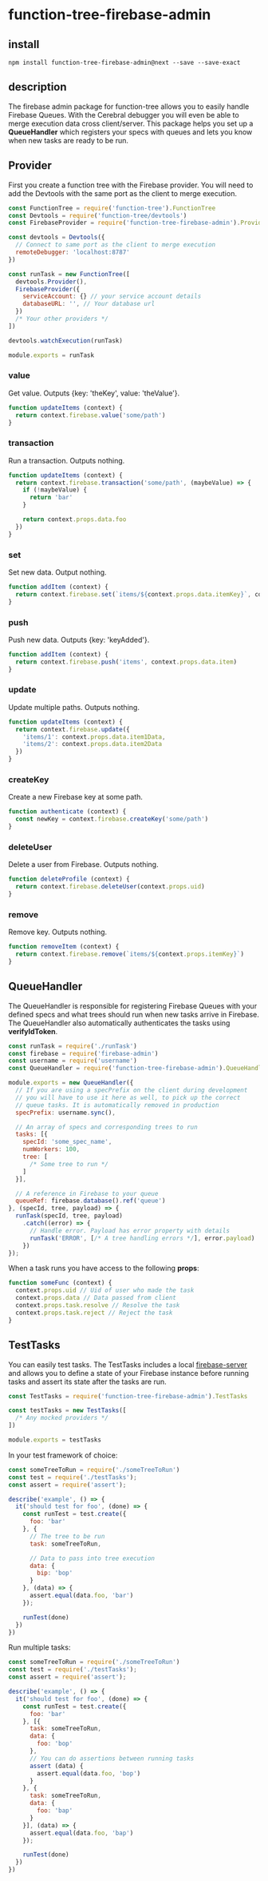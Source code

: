 # function-tree-firebase-admin

## install
`npm install function-tree-firebase-admin@next --save --save-exact`

## description
The firebase admin package for function-tree allows you to easily handle Firebase Queues. With the Cerebral debugger you will even be able to merge execution data cross client/server. This package helps you set up a **QueueHandler** which registers your specs with queues and lets you know when new tasks are ready to be run.

## Provider
First you create a function tree with the Firebase provider. You will need to add the Devtools with the same port as the client to merge execution.

```js
const FunctionTree = require('function-tree').FunctionTree
const Devtools = require('function-tree/devtools')
const FirebaseProvider = require('function-tree-firebase-admin').Provider

const devtools = Devtools({
  // Connect to same port as the client to merge execution
  remoteDebugger: 'localhost:8787'
})

const runTask = new FunctionTree([
  devtools.Provider(),
  FirebaseProvider({
    serviceAccount: {} // your service account details
    databaseURL: '', // Your database url
  })
  /* Your other providers */
])

devtools.watchExecution(runTask)

module.exports = runTask
```

### value
Get value. Outputs {key: 'theKey', value: 'theValue'}.
```js
function updateItems (context) {
  return context.firebase.value('some/path')
}
```

### transaction
Run a transaction. Outputs nothing.
```js
function updateItems (context) {
  return context.firebase.transaction('some/path', (maybeValue) => {
    if (!maybeValue) {
      return 'bar'
    }

    return context.props.data.foo
  })
}
```

### set
Set new data. Output nothing.
```js
function addItem (context) {
  return context.firebase.set(`items/${context.props.data.itemKey}`, context.props.data.item)
}
```

### push
Push new data. Outputs {key: 'keyAdded'}.
```js
function addItem (context) {
  return context.firebase.push('items', context.props.data.item)
}
```

### update
Update multiple paths. Outputs nothing.
```js
function updateItems (context) {
  return context.firebase.update({
    'items/1': context.props.data.item1Data,
    'items/2': context.props.data.item2Data
  })
}
```

### createKey
Create a new Firebase key at some path.
```js
function authenticate (context) {
  const newKey = context.firebase.createKey('some/path')
}
```

### deleteUser
Delete a user from Firebase. Outputs nothing.
```js
function deleteProfile (context) {
  return context.firebase.deleteUser(context.props.uid)
}
```

### remove
Remove key. Outputs nothing.
```js
function removeItem (context) {
  return context.firebase.remove(`items/${context.props.itemKey}`)
}
```

## QueueHandler
The QueueHandler is responsible for registering Firebase Queues with your defined specs and what trees should run when new tasks arrive in Firebase. The QueueHandler also automatically authenticates the tasks using **verifyIdToken**.

```js
const runTask = require('./runTask')
const firebase = require('firebase-admin')
const username = require('username')
const QueueHandler = require('function-tree-firebase-admin').QueueHandler

module.exports = new QueueHandler({
  // If you are using a specPrefix on the client during development
  // you will have to use it here as well, to pick up the correct
  // queue tasks. It is automatically removed in production
  specPrefix: username.sync(),

  // An array of specs and corresponding trees to run
  tasks: [{
    specId: 'some_spec_name',
    numWorkers: 100,
    tree: [
      /* Some tree to run */
    ]
  }],

  // A reference in Firebase to your queue
  queueRef: firebase.database().ref('queue')
}, (specId, tree, payload) => {
  runTask(specId, tree, payload)
    .catch((error) => {
      // Handle error. Payload has error property with details
      runTask('ERROR', [/* A tree handling errors */], error.payload)
    })
});
```

When a task runs you have access to the following **props**:

```js
function someFunc (context) {
  context.props.uid // Uid of user who made the task
  context.props.data // Data passed from client
  context.props.task.resolve // Resolve the task
  context.props.task.reject // Reject the task
}
```

## TestTasks
You can easily test tasks. The TestTasks includes a local [firebase-server](https://github.com/urish/firebase-server) and allows you to define a state of your Firebase instance before running tasks and assert its state after the tasks are run.

```js
const TestTasks = require('function-tree-firebase-admin').TestTasks

const testTasks = new TestTasks([
  /* Any mocked providers */
])

module.exports = testTasks
```

In your test framework of choice:

```js
const someTreeToRun = require('./someTreeToRun')
const test = require('./testTasks');
const assert = require('assert');

describe('example', () => {
  it('should test for foo', (done) => {
    const runTest = test.create({
      foo: 'bar'
    }, {
      // The tree to be run
      task: someTreeToRun,

      // Data to pass into tree execution
      data: {
        bip: 'bop'
      }
    }, (data) => {
      assert.equal(data.foo, 'bar')
    });

    runTest(done)
  })
})
```

Run multiple tasks:

```js
const someTreeToRun = require('./someTreeToRun')
const test = require('./testTasks');
const assert = require('assert');

describe('example', () => {
  it('should test for foo', (done) => {
    const runTest = test.create({
      foo: 'bar'
    }, [{
      task: someTreeToRun,
      data: {
        foo: 'bop'
      },
      // You can do assertions between running tasks
      assert (data) {
        assert.equal(data.foo, 'bop')
      }
    }, {
      task: someTreeToRun,
      data: {
        foo: 'bap'
      }
    }], (data) => {
      assert.equal(data.foo, 'bap')
    });

    runTest(done)
  })
})
```
